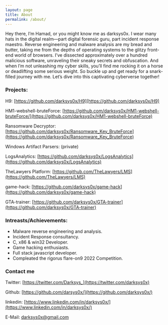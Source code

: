 ```yaml
---
layout: page
title: About
permalink: /about/
---
```









<p3> Hey there, I’m Hamad, or you might know me as darksys0x. I wear many hats in the digital realm—part digital forensic guru, part incident response maestro. Reverse engineering and malware analysis are my bread and butter, taking me from the depths of operating systems to the glitzy front-end world of browsers. I’ve dissected approximately over a hundred malicious software, unraveling their sneaky secrets and obfuscation. And when I’m not unleashing my cyber skills, you’ll find me rocking it on a horse or deadlifting some serious weight. So buckle up and get ready for a snark-filled journey with me. Let’s dive into this captivating cyberverse together!</p3>


### Projects:
 H9: [https://github.com/darksys0x/H9](https://github.com/darksys0x/H9)

 HM1-webshell-bruteForce: [https://github.com/darksys0x/HM1-webshell-bruteForce/](https://github.com/darksys0x/HM1-webshell-bruteForce)

 Ransomware Decryptor: [https://github.com/darksys0x/Ransomware_Key_BruteForce](https://github.com/darksys0x/Ransomware_Key_BruteForce)

 Windows Artifact Parsers: (private)

 LogsAnalytics: [https://github.com/darksys0x/LogsAnalytics](https://github.com/darksys0x/LogsAnalytics)

 TheLawyers Platform: [https://github.com/TheLawyers/LMS](https://github.com/TheLawyers/LMS)

 game-hack: [https://github.com/darksys0x/game-hack](https://github.com/darksys0x/game-hack)

 GTA-trainer: [https://github.com/darksys0x/GTA-trainer](https://github.com/darksys0x/GTA-trainer)

### Intreasts/Achievements:
- Malware reverse engineering and analysis.
- Incident Response consultancy. 
- C, x86 & win32 Developer. 
- Game hacking enthusiasts. 
- Full stack javascript developer.
- Compleated the rigorus flare-on9 2022 Competition.



### Contact me

Twitter: [https://twitter.com/Darksys_](https://twitter.com/darksys0x)

Github: [https://github.com/darsys0x/](https://github.com/darksys0x/)

linkedin: [https://www.linkedin.com/in/darksys0x/](https://www.linkedin.com/in/darksys0x/)

E-Mail: [darksys0x@gmail.com](https://darksys0x@gmail.com)
